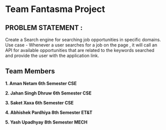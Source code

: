 # Team Fantasma Project


## PROBLEM STATEMENT :

  

Create a Search engine for searching job opportunities in specific domains.  
Use case - Whenever a user searches for a job on the page , it will call an API for available opportunities that are related to the keywords searched and provide the user with the application link.

## Team Members
**1. Aman Netam 6th Semester CSE**

**2. Jahan Singh Dhruw 6th Semester CSE**

**3. Saket Xaxa 6th Semester CSE**

**4. Abhishek  Pardhiya 8th Semester ET&T**

**5. Yash Upadhyay 8th Semester MECH**

  
